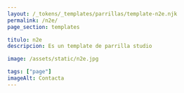 ```yaml
---
layout: /_tokens/_templates/parrillas/template-n2e.njk
permalink: /n2e/
page_section: templates

titulo: n2e
descripcion: Es un template de parrilla studio

image: /assets/static/n2e.jpg

tags: ["page"]
imageAlt: Contacta
---
```

